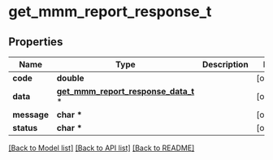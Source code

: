 # get_mmm_report_response_t

## Properties
Name | Type | Description | Notes
------------ | ------------- | ------------- | -------------
**code** | **double** |  | [optional] 
**data** | [**get_mmm_report_response_data_t**](get_mmm_report_response_data.md) \* |  | [optional] 
**message** | **char \*** |  | [optional] 
**status** | **char \*** |  | [optional] 

[[Back to Model list]](../README.md#documentation-for-models) [[Back to API list]](../README.md#documentation-for-api-endpoints) [[Back to README]](../README.md)


